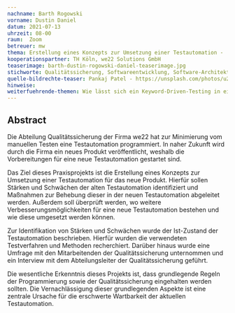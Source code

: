 ```yaml
---
nachname: Barth Rogowski
vorname: Dustin Daniel
datum: 2021-07-13
uhrzeit: 08-00
raum:  Zoom
betreuer: mw
thema: Erstellung eines Konzepts zur Umsetzung einer Testautomation - | Identifikation von Verbesserungsmöglichkeiten anhand einer Analyse der aktuellen Testautomation der Firma we22
kooperationspartner: TH Köln, we22 Solutions GmbH
teaserimage: barth-dustin-rogowski-daniel-teaserimage.jpg
stichworte: Qualitätssicherung, Softwareentwicklung, Software-Architektur, Reifegrad der Testautomation, Testverfahren und Methoden
quelle-bildrechte-teaser: Pankaj Patel - https://unsplash.com/photos/u2Ru4QBXA5Q
hinweise:
weiterfuehrende-themen: Wie lässt sich ein Keyword-Driven-Testing in einer bestehenden Testautomation umsetzen? | Die Umsetzung einer Testautomation anhand der vorgeschlagenen Verbesserungsmöglichkeiten. | Die Evaluation der Wirksamkeit der angewandten Verbesserungsmöglichkeiten in einer Testautomation.
---
```


## Abstract

Die Abteilung Qualitätssicherung der Firma we22 hat zur Minimierung vom manuellen Testen eine Testautomation programmiert. In naher Zukunft wird durch die Firma ein neues Produkt veröffentlicht, weshalb die Vorbereitungen für eine neue Testautomation gestartet sind.

Das Ziel dieses Praxisprojekts ist die Erstellung eines Konzepts zur Umsetzung einer Testautomation für das neue Produkt. Hierfür sollen Stärken und Schwächen der alten Testautomation identifiziert und Maßnahmen zur Behebung dieser in der neuen Testautomation abgeleitet werden. 
Außerdem soll überprüft werden, wo weitere Verbesserungsmöglichkeiten für eine neue Testautomation bestehen und wie diese umgesetzt werden können.

Zur Identifikation von Stärken und Schwächen wurde der Ist-Zustand der Testautomation beschrieben. Hierfür wurden die verwendeten Testverfahren und Methoden recherchiert. 
Darüber hinaus wurde eine Umfrage mit den Mitarbeitenden der Qualitätssicherung unternommen und ein Interview mit dem Abteilungsleiter der Qualitätssicherung geführt.

Die wesentliche Erkenntnis dieses Projekts ist, dass grundlegende Regeln der Programmierung sowie der Qualitätssicherung eingehalten werden sollten. Die Vernachlässigung dieser grundlegenden Aspekte ist eine zentrale Ursache für die erschwerte Wartbarkeit der aktuellen Testautomation.
